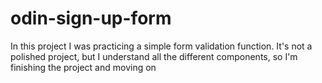 # odin-sign-up-form

In this project I was practicing a simple form validation function. It's not a polished project, but I understand all the different components, so I'm finishing the project and moving on
